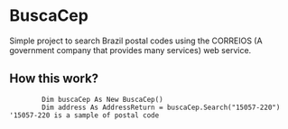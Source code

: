 # BuscaCep

Simple project to search Brazil postal codes using the CORREIOS (A government company that provides many services) web service.

## How this work?

``` vb.net
        Dim buscaCep As New BuscaCep()
        Dim address As AddressReturn = buscaCep.Search("15057-220") '15057-220 is a sample of postal code
```
